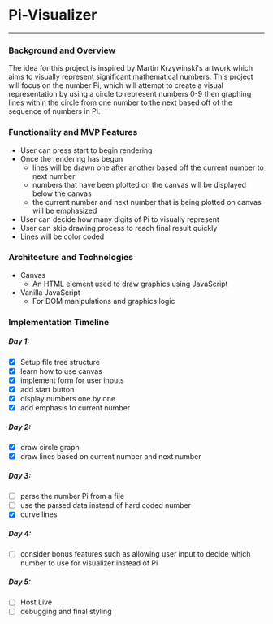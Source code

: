 # Pi-Visualizer
---
### Background and Overview
The idea for this project is inspired by Martin Krzywinski's artwork which aims to visually represent significant mathematical numbers.
This project will focus on the number Pi, which will attempt to create a visual representation by using a circle to represent numbers 0-9 then graphing lines within the circle from one number to the next based off of the sequence of numbers in Pi.

### Functionality and MVP Features
* User can press start to begin rendering
* Once the rendering has begun
  * lines will be drawn one after another based off the current number to next number
  * numbers that have been plotted on the canvas will be displayed below the canvas
  * the current number and next number that is being plotted on canvas will be emphasized
* User can decide how many digits of Pi to visually represent
* User can skip drawing process to reach final result quickly
* Lines will be color coded
### Architecture and Technologies
* Canvas
  * An HTML element used to draw graphics using JavaScript
* Vanilla JavaScript
  * For DOM manipulations and graphics logic
### Implementation Timeline
##### Day 1:
- [x] Setup file tree structure
- [x] learn how to use canvas
- [x] implement form for user inputs
- [x] add start button
- [x] display numbers one by one 
- [x] add emphasis to current number
##### Day 2:
- [x] draw circle graph
- [x] draw lines based on current number and next number
##### Day 3:
- [ ] parse the number Pi from a file
- [ ] use the parsed data instead of hard coded number
- [x] curve lines
##### Day 4:
- [ ] consider bonus features such as allowing user input to decide which number to use for visualizer instead of Pi
##### Day 5:
- [ ] Host Live
- [ ] debugging and final styling
